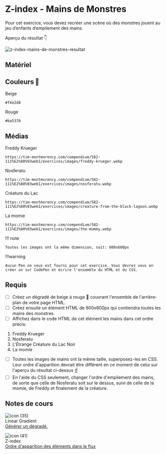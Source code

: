 # Z-index - Mains de Monstres
Pour cet exercice, vous devez recréer une scène où des monstres jouent au jeu d’enfants d’empilement des mains.

Aperçu du résultat 👇

![z-index-mains-de-monstres-resultat](https://github.com/user-attachments/assets/ec0e8ead-a578-43cd-9652-43569eabb762)

## Matériel

## Couleurs 🎨

Beige

```
#f4e2d8
```

Rouge

```
#ba5370
```

## Médias
 
Freddy Krueger

```
https://tim-montmorency.com/compendium/582-111%E2%80%93web1/exercices/images/freddy-krueger.webp
```
 
Nosferatu

```
https://tim-montmorency.com/compendium/582-111%E2%80%93web1/exercices/images/nosferatu.webp
```

Créature du Lac

```
https://tim-montmorency.com/compendium/582-111%E2%80%93web1/exercices/images/creature-from-the-black-lagoon.webp
```

La momie

```
https://tim-montmorency.com/compendium/582-111%E2%80%93web1/exercices/images/the-mummy.webp
```

!!! note

    Toutes les images ont la même dimension, soit: 600x600px

!!!warning

    Aucun Pen ne vous est fourni pour cet exercice. Vous devrez vous en créer un sur CodePen et écrire l'ensemble du HTML et du CSS.

## Requis
* [ ] Créez un dégradé de beige à rouge 🔴 couvrant l'ensemble de l'arrière-plan de votre page HTML.
* [ ] Créez ensuite un élément HTML de 600x600px qui contiendra toutes les mains des monstres.
* [ ] Affichez dans le code HTML de cet élément les mains dans cet ordre précis:
1. Freddy Krueger
2. Nosferatu
3. L'Étrange Créature du Lac Noir
4. La momie
* [ ] Toutes les images de mains ont la même taille, superposez-les en CSS. Leur ordre d'apparition devrait être différent en ce moment de celui sur l'aperçu du résultat ci-dessus ☝️
* [ ] En l'aide du CSS seulement, changer l'ordre d'empilement des mains, de sorte que celle de Nosferatu soit sur le dessus, suivi de celle de la momie, de Freddy et finalement de la créature.

## Notes de cours

![icon (35)](https://github.com/user-attachments/assets/e5e1f9a4-9fba-4b83-90d8-c70902c3cc73)<br> Linear Gradient <br> [Générer un dégradé.](https://tim-montmorency.com/compendium/582-111%E2%80%93web1/css/linear-gradient.html)


![icon (41)](https://github.com/user-attachments/assets/42844c15-087b-4b97-a60e-4fa6134aba51)<br>Z-index <br> [Ordre d'apparition des éléments dans le flux](https://tim-montmorency.com/compendium/582-111%E2%80%93web1/css/z-index.html)
